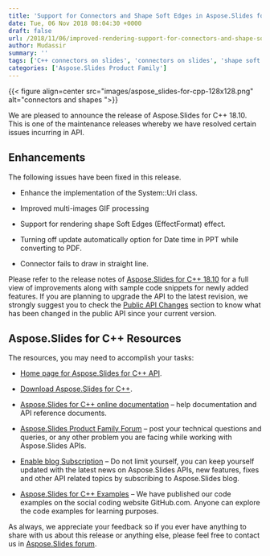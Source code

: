 ```yaml
---
title: 'Support for Connectors and Shape Soft Edges in Aspose.Slides for C++'
date: Tue, 06 Nov 2018 08:04:30 +0000
draft: false
url: /2018/11/06/improved-rendering-support-for-connectors-and-shape-soft-edges-in-aspose.slides-for-c/
author: Mudassir
summary: ''
tags: ['C++ connectors on slides', 'connectors on slides', 'shape soft edges in slides']
categories: ['Aspose.Slides Product Family']
---
```




{{< figure align=center src="images/aspose_slides-for-cpp-128x128.png" alt="connectors and shapes ">}}


  
We are pleased to announce the release of Aspose.Slides for C++ 18.10. This is one of the maintenance releases whereby we have resolved certain issues incurring in API.

## Enhancements

The following issues have been fixed in this release.

*   Enhance the implementation of the System::Uri class.
    
*   Improved multi-images GIF processing
    
*   Support for rendering shape Soft Edges (EffectFormat) effect.
    
*   Turning off update automatically option for Date time in PPT while converting to PDF.
    
*   Connector fails to draw in straight line.
    

Please refer to the release notes of [Aspose.Slides for C++ 18.10][1] for a full view of improvements along with sample code snippets for newly added features. If you are planning to upgrade the API to the latest revision, we strongly suggest you to check the [Public API Changes][2] section to know what has been changed in the public API since your current version.

## Aspose.Slides for C++ Resources

The resources, you may need to accomplish your tasks:

*   [Home page for Aspose.Slides for C++ API][3].
    
*   [Download Aspose.Slides for C++][4].
    
*   [Aspose.Slides for C++ online documentation][5] – help documentation and API reference documents.
    
*   [Aspose.Slides Product Family Forum][6] – post your technical questions and queries, or any other problem you are facing while working with Aspose.Slides APIs.
    
*   [Enable blog Subscription][7] – Do not limit yourself, you can keep yourself updated with the latest news on Aspose.Slides APIs, new features, fixes and other API related topics by subscribing to Aspose.Slides blog.
    
*   [Aspose.Slides for C++ Examples][8] – We have published our code examples on the social coding website GitHub.com. Anyone can explore the code examples for learning purposes.
    

As always, we appreciate your feedback so if you ever have anything to share with us about this release or anything else, please feel free to contact us in [Aspose.Slides forum][9].




[1]: https://docs.aspose.com/display/slidescpp/Aspose.Slides+for+cpp+18.10+Release+Notes
[2]: https://docs.aspose.com/display/slidescpp/Aspose.Slides+for+cpp+18.10+Release+Notes
[3]: https://products.aspose.com/slides/cpp
[4]: https://downloads.aspose.com/slides/cpp/new-releases/aspose.slides-for-c---18.10/
[5]: https://docs.aspose.com/display/slidescpp/Home
[6]: https://forum.aspose.com/c/slides
[7]: https://blog.aspose.com/category/aspose-products/aspose-slides-product-family/
[8]: https://github.com/aspose-slides/Aspose.Slides-for-C
[9]: https://forum.aspose.com/c/slides




